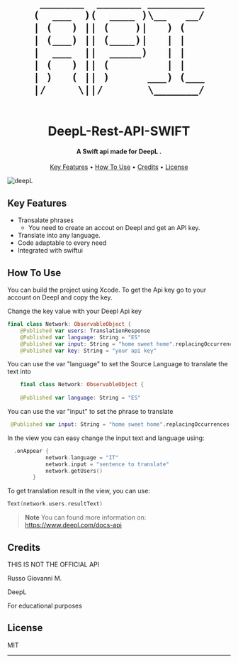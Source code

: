<h1 align="center">
  <br>


     _______  _______ _________
    (  ___  )(  ____ )\__   __/
    | (   ) || (    )|   ) (   
    | (___) || (____)|   | |   
    |  ___  ||  _____)   | |   
    | (   ) || (         | |   
    | )   ( || )      ___) (___
    |/     \||/       \_______/


                           
  <br>
  DeepL-Rest-API-SWIFT
  <br>
</h1>

<h4 align="center">A Swift api made for DeepL
.</h4>


<p align="center">
  <a href="#key-features">Key Features</a> •
  <a href="#how-to-use">How To Use</a> •
  <a href="#credits">Credits</a> •
  <a href="#license">License</a>
</p>

![deepL](https://user-images.githubusercontent.com/113531412/208911786-85839a7e-7032-4bc0-91d4-9ab62572e931.png)

## Key Features

* Transalate phrases
  - You need to create an accout on Deepl and get an API key.
* Translate into any language. 
* Code adaptable to every need
* Integrated with swiftui



## How To Use

You can build the project using Xcode. To get the Api key go to your account on Deepl and copy the key.

Change the key value with your Deepl Api key

```swift
final class Network: ObservableObject {
    @Published var users: TranslationResponse
    @Published var language: String = "ES"
    @Published var input: String = "home sweet home".replacingOccurrences(of: " ", with: "%20")
    @Published var key: String = "your api key"
```

You can use the var "language" to set the Source Language to translate the text into

```swift
    final class Network: ObservableObject {
    
    @Published var language: String = "ES"
```

You can use the var "input" to set the phrase to translate

```swift
 @Published var input: String = "home sweet home".replacingOccurrences(of: " ", with: "%20")
```
In the view you can easy change the input text and language using:

```swift
  .onAppear {
            network.language = "IT"
            network.input = "sentence to translate"
            network.getUsers()
        }
```

To get translation result in the view, you can use:

```swift
Text(network.users.resultText)
```

> **Note**
> You can found more information on: https://www.deepl.com/docs-api


## Credits

THIS IS NOT THE OFFICIAL API

Russo Giovanni M.

DeepL

For educational purposes

## License

MIT

---

